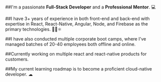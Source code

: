 ##I'm a passionate **Full-Stack Developer** and a **Professional Mentor**. 💻

##I have 3+ years of experience in both front-end and back-end with expertise in React, React-Native, Angular, Node, and Firebase as the primary technologies. 👩‍💻⚛

##I have also conducted multiple corporate boot camps, where I've managed batches of 20-40 employees both offline and online. 

##Currently working on multiple react and react-native products for customers.

##My current learning roadmap is to become a proficient cloud-native developer. ☁

<!--
**imanansadana/imanansadana** is a ✨ _special_ ✨ repository because its `README.md` (this file) appears on your GitHub profile.

Here are some ideas to get you started:

- 🔭 I’m currently working on ...
- 🌱 I’m currently learning ...
- 👯 I’m looking to collaborate on ...
- 🤔 I’m looking for help with ...
- 💬 Ask me about ...
- 📫 How to reach me: ...
- 😄 Pronouns: ...
- ⚡ Fun fact: ...
-->
